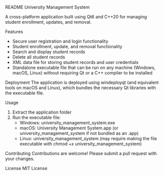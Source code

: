 README
University Management System

A cross-platform application built using Qt6 and C++20 for managing student enrollment, updates, and removal.

Features
- Secure user registration and login functionality
- Student enrollment, update, and removal functionality
- Search and display student records
- Delete all student records
- XML data file for storing student records and user credentials
- Standalone executable file that can be run on any machine (Windows, macOS, Linux) without requiring Qt or a C++ compiler to be installed

Deployment
The application is deployed using windeployqt (and equivalent tools on macOS and Linux), which bundles the necessary Qt libraries with the executable file.

Usage
1. Extract the application folder
2. Run the executable file:
    - Windows: university_management_system.exe
    - macOS: University Management System.app (or university_management_system if not bundled as an .app)
    - Linux: university_management_system (may require making the file executable with chmod +x university_management_system)

Contributing
Contributions are welcome! Please submit a pull request with your changes.

License
MIT License 
